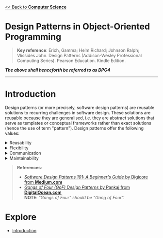 [<< Back to **Computer Science**](https://pranigopu.github.io/computer-science)

# Design Patterns in Object-Oriented Programming

> **Key reference**: Erich, Gamma; Helm Richard; Johnson Ralph; Vlissides John. Design Patterns (Addison-Wesley Professional Computing Series). Pearson Education. Kindle Edition.

**_The above shall henceforth be referred to as DPG4_**

---

# Introduction
Design patterns (or more precisely, software design patterns) are reusable solutions to recurring challenges in software design. These solutions are reusable because they are generalised, i.e. they are abstract solutions that serve as templates or conceptual frameworks rather than exact solutions (hence the use of term "pattern"). Design patterns offer the following values:

<details><summary>Reusability</summary>Design patterns are reusable solutions to common problems, reducing the need to rediscover solutions/solution components and promoting code reuse.</details>

<details><summary>Flexibility</summary>Being generalised, design patterns are adaptable and can be tailored to specific requirements.</details>

<details><summary>Communication</summary>Design patterns establish a shared language among developers, improving communication and collaboration.</details>

<details><summary>Maintainability</summary>Design patterns conceptually integrate and help organise various parts of a solution, which can lead to code that is easier to understand, modify and extend over time, thus making it more maintainable.</details>

> **References**:
>
> - [_Software Design Patterns 101: A Beginner's Guide_ by Digicore from **Medium.com**](https://medium.com/@digicore/software-design-patterns-101-a-beginners-guide-c6860ef8bb63)
> - [_Gangs of Four (GoF) Design Patterns_ by Pankaj from **DigitalOcean.com**](https://www.digitalocean.com/community/tutorials/gangs-of-four-gof-design-patterns) <br> **NOTE**: _"Gangs of Four" should be "Gang of Four"._

# Explore
- [Introduction](https://pranigopu.github.io/computer-science/design-patterns-in-oop/intro.html)